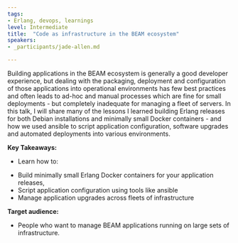 ```yaml
---
tags:	
- Erlang, devops, learnings
level: Intermediate
title: 	"Code as infrastructure in the BEAM ecosystem"
speakers: 
- _participants/jade-allen.md

---
```

Building applications in the BEAM ecosystem is generally a good developer experience, but dealing with the packaging, deployment and configuration of those applications into operational environments has few best practices and often leads to ad-hoc and manual processes which are fine for small deployments - but completely inadequate for managing a fleet of servers. In this talk, I will share many of the lessons I learned building Erlang releases for both Debian installations and minimally small Docker containers - and how we used ansible to script application configuration, software upgrades and automated deployments into various environments.

**Key Takeaways:**
- Learn how to:
* Build minimally small Erlang Docker containers for your application releases,
* Script application configuration using tools like ansible
* Manage application upgrades across fleets of infrastructure

**Target audience:**
- People who want to manage BEAM applications running on large sets of infrastructure.